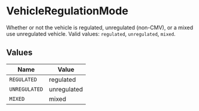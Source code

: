 # VehicleRegulationMode

Whether or not the vehicle is regulated, unregulated (non-CMV), or a mixed use unregulated vehicle. Valid values: `regulated`, `unregulated`, `mixed`.


## Values

| Name          | Value         |
| ------------- | ------------- |
| `REGULATED`   | regulated     |
| `UNREGULATED` | unregulated   |
| `MIXED`       | mixed         |